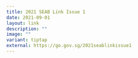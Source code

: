 ```yaml
---
title: 2021 SEAB Link Issue 1
date: 2021-09-01
layout: link
description: ""
image: ""
variant: tiptap
external: https://go.gov.sg/2021seablinkissue1
---
```

